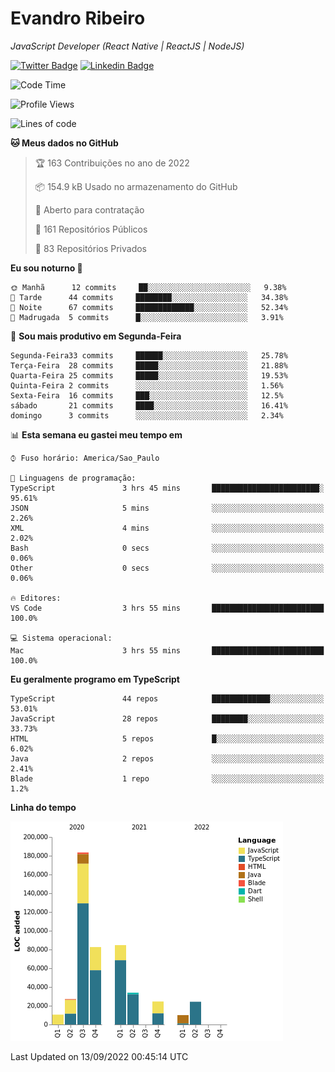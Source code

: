 # Evandro **Ribeiro**

*JavaScript Developer (React Native | ReactJS | NodeJS)*

[![Twitter Badge](https://img.shields.io/badge/-@ribeiroevandro-201B2D?style=flat-square&labelColor=201B2D&logo=twitter&logoColor=white&link=https://twitter.com/ribeiroevandro)](https://twitter.com/ribeiroevandro) 
[![Linkedin Badge](https://img.shields.io/badge/-Evandro%20Ribeiro-201B2D?style=flat-square&logo=Linkedin&logoColor=white&link=https://www.linkedin.com/in/ribeiroevandro)](https://www.linkedin.com/in/ribeiroevandro) 


<!--START_SECTION:waka-->
![Code Time](http://img.shields.io/badge/Code%20Time-2%2C977%20hrs%2019%20mins-blue)

![Profile Views](http://img.shields.io/badge/Visualizac%C3%B5es%20do%20perfil-1-blue)

![Lines of code](https://img.shields.io/badge/Desde%20o%20Hello%20World%20eu%20escrevi-481%20Thousand%20linhas%20de%20c%C3%B3digo-blue)

**🐱 Meus dados no GitHub** 

> 🏆 163 Contribuições no ano de 2022
 > 
> 📦 154.9 kB Usado no armazenamento do GitHub 
 > 
> 💼 Aberto para contratação
 > 
> 📜 161 Repositórios Públicos 
 > 
> 🔑 83 Repositórios Privados  
 > 
**Eu sou noturno 🦉** 

```text
🌞 Manhã      12 commits     ██░░░░░░░░░░░░░░░░░░░░░░░   9.38% 
🌆 Tarde      44 commits     ████████░░░░░░░░░░░░░░░░░   34.38% 
🌃 Noite      67 commits     █████████████░░░░░░░░░░░░   52.34% 
🌙 Madrugada  5 commits      █░░░░░░░░░░░░░░░░░░░░░░░░   3.91%

```
📅 **Sou mais produtivo em Segunda-Feira** 

```text
Segunda-Feira33 commits     ██████░░░░░░░░░░░░░░░░░░░   25.78% 
Terça-Feira  28 commits     █████░░░░░░░░░░░░░░░░░░░░   21.88% 
Quarta-Feira 25 commits     █████░░░░░░░░░░░░░░░░░░░░   19.53% 
Quinta-Feira 2 commits      ░░░░░░░░░░░░░░░░░░░░░░░░░   1.56% 
Sexta-Feira  16 commits     ███░░░░░░░░░░░░░░░░░░░░░░   12.5% 
sábado       21 commits     ████░░░░░░░░░░░░░░░░░░░░░   16.41% 
domingo      3 commits      ░░░░░░░░░░░░░░░░░░░░░░░░░   2.34%

```


📊 **Esta semana eu gastei meu tempo em** 

```text
⌚︎ Fuso horário: America/Sao_Paulo

💬 Linguagens de programação: 
TypeScript               3 hrs 45 mins       ████████████████████████░   95.61% 
JSON                     5 mins              ░░░░░░░░░░░░░░░░░░░░░░░░░   2.26% 
XML                      4 mins              ░░░░░░░░░░░░░░░░░░░░░░░░░   2.02% 
Bash                     0 secs              ░░░░░░░░░░░░░░░░░░░░░░░░░   0.06% 
Other                    0 secs              ░░░░░░░░░░░░░░░░░░░░░░░░░   0.06%

🔥 Editores: 
VS Code                  3 hrs 55 mins       █████████████████████████   100.0%

💻 Sistema operacional: 
Mac                      3 hrs 55 mins       █████████████████████████   100.0%

```

**Eu geralmente programo em TypeScript** 

```text
TypeScript               44 repos            █████████████░░░░░░░░░░░░   53.01% 
JavaScript               28 repos            ████████░░░░░░░░░░░░░░░░░   33.73% 
HTML                     5 repos             █░░░░░░░░░░░░░░░░░░░░░░░░   6.02% 
Java                     2 repos             ░░░░░░░░░░░░░░░░░░░░░░░░░   2.41% 
Blade                    1 repo              ░░░░░░░░░░░░░░░░░░░░░░░░░   1.2%

```


**Linha do tempo**

![Chart not found](https://raw.githubusercontent.com/ribeiroevandro/ribeiroevandro/main/charts/bar_graph.png) 


 Last Updated on 13/09/2022 00:45:14 UTC
<!--END_SECTION:waka-->
